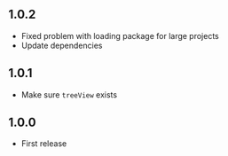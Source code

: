 ## 1.0.2

* Fixed problem with loading package for large projects
* Update dependencies

## 1.0.1

* Make sure `treeView` exists

## 1.0.0

* First release
